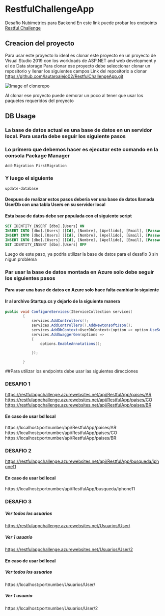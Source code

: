 # RestfulChallengeApp
Desafio Nubimetrics para Backend
En este link puede probar los endpoints
[Restful Challenge](https://restfulappchallenge.azurewebsites.net/swagger/index.html)
## Creacion del proyecto
Para usar este proyecto lo ideal es clonar este proyecto en un proyecto de Visual Studio 2019 con los workloads de ASP.NET and web development y el de Data storage
Para clonar ese proyecto debe seleccionar clonar un repositorio y llenar los siguientes campos
Link del repositorio a clonar https://github.com/lautaroalejo02/RestfulChallengeApp.git

![Image of clonerepo](https://nimbus-screenshots.s3.amazonaws.com/s/fca8f78e28f7f7c117f63fc64936fcfa.png)

Al clonar ese proyecto puede demorar un poco al tener que usar los paquetes requeridos del proyecto

## DB Usage
### La base de datos actual es una base de datos en un servidor local. Para usarla debe seguir los siguiente pasos

### Lo primero que debemos hacer es ejecutar este comando en la consola Package Manager

```
Add-Migration FirstMigration
```
### Y luego el siguiente
```
update-database
```
#### Despues de realizar estos pasos deberia ver una base de datos llamada UserDb con una tabla Users en su servidor local
#### Esta base de datos debe ser populada con el siguiente script
```SQL
SET IDENTITY_INSERT [dbo].[Users] ON
INSERT INTO [dbo].[Users] ([Id], [Nombre], [Apellido], [Email], [Password]) VALUES (1, N'Lautaro', N'Alejo', N'lautitomasalejo@gmail.com', N'$2a$11$jQl0K6Q6VX8iLK/YEV4KjuiXpUh9MqTeiSLomSPlLbk5UnF2gFYKC')
INSERT INTO [dbo].[Users] ([Id], [Nombre], [Apellido], [Email], [Password]) VALUES (2, N'Tomas', N'Alejo', N'lautarotomasalejo@gmai.com', N'$2a$11$Qm/yKyICGYQXYrrOI/Eq6eNBLEw.1B4LkcHxsdsTnPaG.fNF7jYyy')
INSERT INTO [dbo].[Users] ([Id], [Nombre], [Apellido], [Email], [Password]) VALUES (3, N'Lisandro', N'Alejo', N'mario@gmail.com', N'$2a$11$a6nfBSHLDPfHoIGgmJE7U.FgJjTJev1MwyDTLq4Zg7oev3mYISOgu')
SET IDENTITY_INSERT [dbo].[Users] OFF

```
Luego de este paso, ya podria utilizar la base de datos para el desafio 3 sin nigun problema
### Par usar la base de datos montada en Azure solo debe seguir los siguientes pasos
#### Para usar una base de datos en Azure solo hace falta cambiar lo siguiente 
#### Ir al archivo Startup.cs y dejarlo de la siguiente manera
```c#
public void ConfigureServices(IServiceCollection services)
        {
            services.AddControllers();
            services.AddControllers().AddNewtonsoftJson();
            services.AddDbContext<UserDbContext>(option => option.UseSqlServer(Configuration.GetConnectionString("UserDbContext")));
            services.AddSwaggerGen(options =>
            {
                options.EnableAnnotations();
               
            });

        }
```



##Para utilizar los endpoints debe usar las siguientes direcciones 
### DESAFIO 1
https://restfulappchallenge.azurewebsites.net/api/RestfulApp/paises/AR
https://restfulappchallenge.azurewebsites.net/api/RestfulApp/paises/CO
https://restfulappchallenge.azurewebsites.net/api/RestfulApp/paises/BR
#### En caso de usar bd local
https://localhost:portnumber/api/RestfulApp/paises/AR
https://localhost:portnumber/api/RestfulApp/paises/CO
https://localhost:portnumber/api/RestfulApp/paises/BR

### DESAFIO 2
https://restfulappchallenge.azurewebsites.net/api/RestfulApp/busqueda/iphone11
#### En caso de usar bd local
https://localhost:portnumber/api/RestfulApp/busqueda/iphone11

### DESAFIO 3
##### Ver todos los usuarios
https://restfulappchallenge.azurewebsites.net/Usuarios/User/
##### Ver 1 usuario
https://restfulappchallenge.azurewebsites.net/Usuarios/User/2
#### En caso de usar bd local
##### Ver todos los usuarios
https://localhost:portnumber/Usuarios/User/
##### Ver 1 usuario
https://localhost:portnumber/Usuarios/User/2
